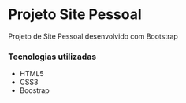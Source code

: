 # Projeto Site Pessoal
Projeto de Site Pessoal desenvolvido com Bootstrap

### Tecnologias utilizadas 
* HTML5
* CSS3
* Boostrap